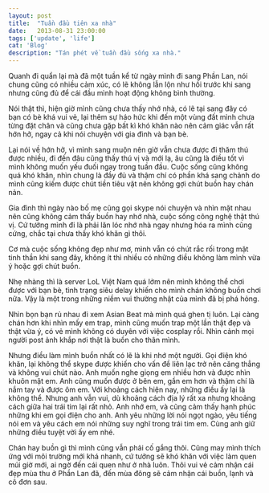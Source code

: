 ```yaml
---
layout: post
title:  "Tuần đầu tiên xa nhà"
date:   2013-08-31 23:00:00
tags: ['update', 'life']
cat: 'Blog'
description: "Tán phét về tuần đầu sống xa nhà."
---
```


Quanh đi quẩn lại mà đã một tuần kể từ ngày mình đi sang Phần Lan, nói chung 
cũng có nhiều cảm xúc, có lẽ không lẫn lộn như hồi trước khi sang nhưng cũng 
đủ để cái đầu mình hoạt động không bình thường.

Nói thật thì, hiện giờ mình cũng chưa thấy nhớ nhà, có lẽ tại sang đây có bạn có bè 
khá vui vẻ, lại thêm sự háo hức khi đến một vùng đất mình chưa từng đặt chân và cũng 
chưa gặp bất kì khó khăn nào nên cảm giác vẫn rất hớn hở, ngay cả khi nói chuyện với gia đình 
và bạn bè.

Lại nói về hớn hở, vì mình sang muộn nên giờ vẫn chưa được đi thăm thú được nhiều, đi đến đâu 
cũng thấy thú vị và mới lạ, âu cũng là điều tốt vì mình không muốn yếu đuối ngay trong tuần đầu. Cuộc sống cũng không quá khó khăn, nhìn chung là đầy đủ và thậm chí có phần khá sang chảnh do mình cũng kiếm được chút tiền tiêu vặt nên không gợi chút buồn hay chán nản.

Gia đình thì ngày nào bố mẹ cũng gọi skype nói chuyện và nhìn mặt nhau nên cũng không cảm thấy buồn hay nhớ nhà, cuộc sống công nghệ thật thú vị. Cứ tưởng mình đi là phải lăn lóc nhớ nhà ngay nhưng hóa ra mình cũng cứng, chắc tại chưa thấy khó khăn gì thôi.

Cơ mà cuộc sống không đẹp như mơ, mình vẫn có chút rắc rối trong mặt tinh thần khi sang đây, không ít thì nhiều có những điều không làm mình vừa ý hoặc gợi chút buồn.

Nhẹ nhàng thì là server LoL Việt Nam quá lởm nên mình không thể chơi được với bạn bè, tình trạng siêu delay khiến cho mình chán không buồn chơi nữa. Vậy là một trong những niềm vui thường nhật của mình đã bị phá hỏng.

Nhìn bọn bạn rủ nhau đi xem Asian Beat mà mình quá ghen tị luôn. Lại càng chán hơn khi nhìn mấy em trap, mình cũng muốn trap một lần thật đẹp và thật vừa ý, có vẻ mình không có duyên với việc cosplay rồi. Nhìn cảnh mọi người post ảnh khắp nơi thật là buồn cho thân mình.

Nhưng điều làm mình buồn nhất có lẽ là khi nhớ một người. Gọi điện khó khăn, lại không thể skype được khiến cho vấn đề liên lạc trở nên căng thẳng và không vui chút nào. Anh muốn nghe giọng em nhiều hơn và được nhìn khuôn mặt em. Anh cũng muốn được ở bên em, gần em hơn và thậm chí là nắm tay và được ôm em. Với khoảng cách hiện nay, những điều ấy lại là không thể. Nhưng anh vẫn vui, dù khoảng cách địa lý rất xa nhưng khoảng cách giữa hai trái tim lại rất nhỏ. Anh nhớ em, và cũng cảm thấy hạnh phúc những khi em gọi điện cho anh. Anh yêu những lời nói ngọt ngào, yêu tiếng nói em và yêu cách em nói những suy nghĩ trong trái tim em. Cùng anh giữ những điều tuyệt vời ấy em nhé.

Chán hay buồn gì thì mình cũng vẫn phải cố gắng thôi. Cũng may mình thích ứng với môi trường mới khá nhanh, cứ tưởng sẽ khó khăn với việc làm quen múi giờ mới, ai ngờ đến cái quen như ở nhà luôn. Thôi vui vẻ cảm nhận cái đẹp mùa thu ở Phần Lan đã, đến mùa đông sẽ cảm nhận cái buồn, lạnh và cô đơn sau.